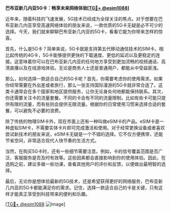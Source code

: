 **巴布亚新几内亚5G卡：畅享未来网络体验[[TG💪+ @esim1088](https://t.me/s/esim1088)]**

近年来，随着科技的飞速发展，5G技术已经成为全球关注的焦点。对于想要在巴布亚新几内亚享受高速网络体验的朋友来说，一款优质的5G卡无疑是必不可少的选择。今天，我们就来聊聊巴布亚新几内亚的5G卡，看看它能为你带来怎样的惊喜。

首先，什么是5G卡？简单来说，5G卡就是支持第五代移动通信技术的SIM卡。相比起传统的4G卡，5G卡能够提供更快的下载速度、更低的延迟以及更稳定的连接。这意味着你可以在巴布亚新几内亚的任何地方享受到更加流畅的视频通话、高清直播以及在线游戏体验。无论是商务人士还是普通用户，都能从中受益匪浅。

那么，如何选择一款适合自己的5G卡呢？首先，你需要考虑你的使用需求。如果你经常需要在外出差或者旅行，那么一张支持国际漫游的5G卡就非常合适了。这类卡通常会在多个国家和地区提供服务，让你无论身处何地都能保持联系。其次，你还需要关注卡的流量套餐。不同的卡会有不同的流量限制，比如有些卡可能只提供有限的流量，而有些则会提供无限流量。根据你的日常使用习惯来选择合适的套餐，可以避免不必要的浪费。

除了传统的物理SIM卡外，现在市面上还有一种叫做eSIM卡的产品。eSIM卡是一种虚拟SIM卡，不需要实体卡片即可完成激活和使用。对于经常更换设备或者喜欢尝试新技术的朋友来说，eSIM卡无疑是一个不错的选择。它不仅方便携带，还能节省空间，非常适合现代人快节奏的生活方式。

当然，在购买5G卡时，还有一些细节需要注意。例如，卡的信号覆盖范围是否广泛、客服服务是否及时有效等。这些因素都会直接影响到你的使用体验。因此，在选购之前，建议多做一些功课，查看其他用户的评价和反馈，以便做出最明智的选择。

最后，无论你是想体验最新的5G技术，还是希望获得更好的网络服务，巴布亚新几内亚的5G卡都能满足你的需求。记住，选择一款适合自己的卡是关键，只有这样才能真正享受到科技带来的便利和乐趣。

[[TG💪+ @esim1088](https://t.me/s/esim1088) ![Image](https://i.postimg.cc/4NQfJmqS/Snipaste-2025-05-13-00-14-12.png)]